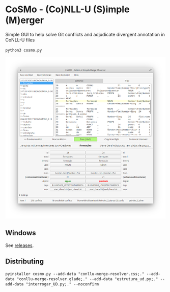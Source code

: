 # CoSMo - (Co)NLL-U (S)imple (M)erger

Simple GUI to help solve Git conflicts and adjudicate divergent annotation in CoNLL-U files

`python3 cosmo.py`

![CoSMo Screenshot](https://github.com/alvelvis/conllu-merge-resolver/blob/main/screen.png?raw=true)

## Windows

See [releases](https://github.com/alvelvis/conllu-merge-resolver/releases).

## Distributing

```
pyinstaller cosmo.py --add-data "conllu-merge-resolver.css;." --add-data "conllu-merge-resolver.glade;." --add-data "estrutura_ud.py;." --add-data "interrogar_UD.py;." --noconfirm
```
